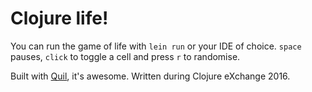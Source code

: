 # Clojure life!

You can run the game of life with `lein run` or your IDE of choice. `space` pauses, `click` to toggle a cell and press `r` to randomise.

Built with [Quil][], it's awesome. Written during Clojure eXchange 2016.

[quil]: http://quil.info/
